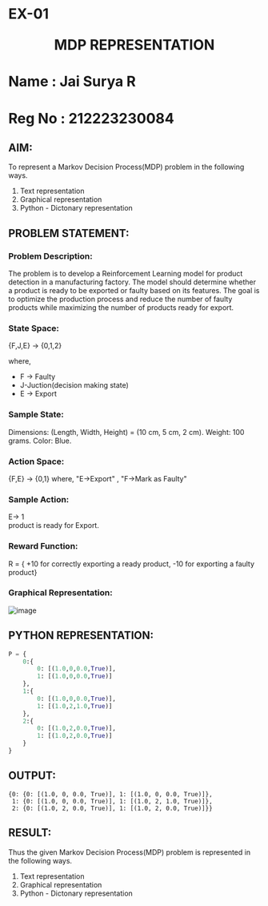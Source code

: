 # EX-01<p align="center"> MDP REPRESENTATION </p>
# Name : Jai Surya R
# Reg No : 212223230084

## AIM:
To represent a Markov Decision Process(MDP) problem in the following ways.
  1. Text representation
  2. Graphical representation
  3. Python - Dictonary representation

## PROBLEM STATEMENT:

### Problem Description:
The problem is to develop a Reinforcement Learning model for product detection in a manufacturing factory. The model should determine whether a product is ready to be exported or faulty based on its features. The goal is to optimize the production process and reduce the number of faulty products while maximizing the number of products ready for export.

### State Space:
{F,J,E} -> {0,1,2}

where,
- F -> Faulty
- J-Juction(decision making state)
- E -> Export

### Sample State:
Dimensions: (Length, Width, Height) = (10 cm, 5 cm, 2 cm).
Weight: 100 grams.
Color: Blue.

### Action Space:
{F,E} -> {0,1}
 where,
  "E->Export" ,
  "F->Mark as Faulty"

### Sample Action:
E-> 1<br>
product is ready for Export.

### Reward Function:
R = { +10 for correctly exporting a ready product,
-10 for exporting a faulty product}

### Graphical Representation:
![image](1.png)

## PYTHON REPRESENTATION:
```py
P = {
    0:{
        0: [(1.0,0,0.0,True)],
        1: [(1.0,0,0.0,True)]
    },
    1:{
        0: [(1.0,0,0.0,True)],
        1: [(1.0,2,1.0,True)]
    },
    2:{
        0: [(1.0,2,0.0,True)],
        1: [(1.0,2,0.0,True)]
    }
}
```
## OUTPUT:
```
{0: {0: [(1.0, 0, 0.0, True)], 1: [(1.0, 0, 0.0, True)]},
 1: {0: [(1.0, 0, 0.0, True)], 1: [(1.0, 2, 1.0, True)]},
 2: {0: [(1.0, 2, 0.0, True)], 1: [(1.0, 2, 0.0, True)]}}
```

## RESULT:
Thus the given Markov Decision Process(MDP) problem is represented in the following ways.
  1. Text representation
  2. Graphical representation
  3. Python - Dictonary representation

